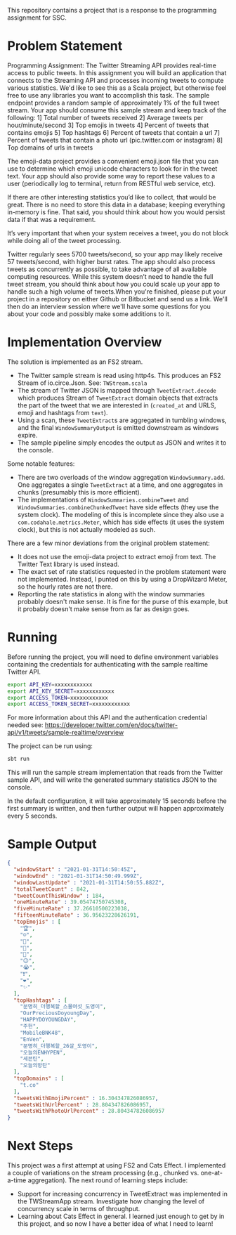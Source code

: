 This repository contains a project that is a response to the
programming assignment for SSC.

# Problem Statement
Programming Assignment:
The Twitter Streaming API provides real-time access to public tweets.
In this assignment you will build an application that connects to the Streaming API and processes
incoming tweets to compute various statistics.
We'd like to see this as a Scala project, but otherwise feel free to use any libraries you want to
accomplish this task.  The sample endpoint provides a random sample of approximately 1% of the full tweet stream.
Your app should consume this sample stream and keep track of the following:
1] Total number of tweets received
2] Average tweets per hour/minute/second
3] Top emojis in tweets
4] Percent of tweets that contains emojis
5] Top hashtags
6] Percent of tweets that contain a url
7] Percent of tweets that contain a photo url (pic.twitter.com or instagram)
8] Top domains of urls in tweets

The emoji-data project provides a convenient emoji.json file that you can use to determine which emoji unicode characters to look for in the tweet text.  Your app should also provide some way to report these values to a user (periodically log to terminal, return from RESTful web service, etc).

If there are other interesting statistics you’d like to collect, that would be great. There is no need to store this data in a database; keeping everything in-memory is fine. That said, you should think about how you would persist data if that was a requirement.

It’s very important that when your system receives a tweet, you do not block while doing all of the tweet processing.

Twitter regularly sees 5700 tweets/second, so your app may likely receive 57 tweets/second, with higher burst rates. The app should also process tweets as concurrently as possible, to take advantage of all available computing resources. While this system doesn’t need to handle the full tweet stream, you should think about how you could scale up your app to handle such a high volume of tweets.When you're finished, please put your project in a repository on either Github or Bitbucket and send us a link. We'll then do an interview session where we'll have some questions for you about your code and possibly make some additions to it.

# Implementation Overview

The solution is implemented as an FS2 stream.

* The Twitter sample stream is read using http4s.
  This produces an FS2 Stream of io.circe.Json. 
  See: `TWStream.scala`
* The stream of Twitter JSON is mapped through
  `TweetExtract.decode` which produces Stream of `TweetExtract`
  domain objects that extracts the part of the tweet
  that we are interested in (`created_at` and URLS, emoji and hashtags from `text`).
* Using a scan, these `TweetExtract`s are aggregated
  in tumbling windows, and the final `WindowSummaryOutput`
  is emitted downstream as windows expire.
* The sample pipeline simply encodes the output as
  JSON and writes it to the console.

Some notable features:
* There are two overloads of the window aggregation
  `WindowSummary.add`. One aggregates a single `TweetExtract`
  at a time, and one aggregates in chunks (presumably
  this is more efficient).
* The implementations of `WindowSummaries.combineTweet`
  and `WindowSummaries.combineChunkedTweet` have side effects
  (they use the system clock). The modeling of this is incomplete
  since they also use a `com.codahale.metrics.Meter`, which has side
  effects (it uses the system clock), but this is not actually modeled as such.
  
There are a few minor deviations from the original problem statement:
* It does not use the emoji-data project to extract emoji from text.
  The Twitter Text library is used instead.
* The exact set of rate statistics requested in the problem statement were
  not implemented. Instead, I punted on this by using a DropWizard Meter,
  so the hourly rates are not there.
* Reporting the rate statistics in along with the window summaries
  probably doesn't make sense. It is fine for the purse of this example,
  but it probably doesn't make sense from as far as design goes.
  
# Running

Before running the project, you will need to define
environment variables containing the credentials for authenticating with the
sample realtime Twitter API.

```bash
export API_KEY=xxxxxxxxxxxx
export API_KEY_SECRET=xxxxxxxxxxxx
export ACCESS_TOKEN=xxxxxxxxxxxx
export ACCESS_TOKEN_SECRET=xxxxxxxxxxxx
```

For more information about this API and the authentication credential
needed see: https://developer.twitter.com/en/docs/twitter-api/v1/tweets/sample-realtime/overview

The project can be run using:

```bash
sbt run
```

This will run the sample stream implementation that reads from the
Twitter sample API, and will write the generated summary statistics JSON
to the console.

In the default configuration, it will take approximately 15 seconds before
the first summary is written, and then further output will happen approximately
every 5 seconds.

# Sample Output

```json
{
  "windowStart" : "2021-01-31T14:50:45Z",
  "windowEnd" : "2021-01-31T14:50:49.999Z",
  "windowLastUpdate" : "2021-01-31T14:50:55.882Z",
  "totalTweetCount" : 842,
  "tweetCountThisWindow" : 184,
  "oneMinuteRate" : 39.05474750745308,
  "fiveMinuteRate" : 37.26610500223038,
  "fifteenMinuteRate" : 36.95623228626191,
  "topEmojis" : [
    "🏆",
    "☺️",
    "🥺",
    "💜",
    "💙",
    "😉",
    "😭",
    "❗",
    "❤",
    "✨"
  ],
  "topHashtags" : [
    "분명히_더행복할_스물여섯_도영이",
    "OurPreciousDoyoungDay",
    "HAPPYDOYOUNGDAY",
    "주헌",
    "MobileBNK48",
    "EnVen",
    "분명히_더행복할_26살_도영이",
    "오늘의ENHYPEN",
    "세븐틴",
    "오늘의방탄"
  ],
  "topDomains" : [
    "t.co"
  ],
  "tweetsWithEmojiPercent" : 16.304347826086957,
  "tweetsWithUrlPercent" : 28.804347826086957,
  "tweetsWithPhotoUrlPercent" : 28.804347826086957
}
```

# Next Steps

This project was a first attempt at using FS2 and Cats Effect.
I implemented a couple of variations on the stream processing
(e.g., chunked vs. one-at-a-time aggregation). The next round of
learning steps include:
* Support for increasing concurrency in TweetExtract was implemented in the TWStreamApp stream.
  Investigate how changing the level of concurrency scale in terms of throughput.
* Learning about Cats Effect in general. I learned just enough to get by
  in this project, and so now I have a better idea of what I need to learn!